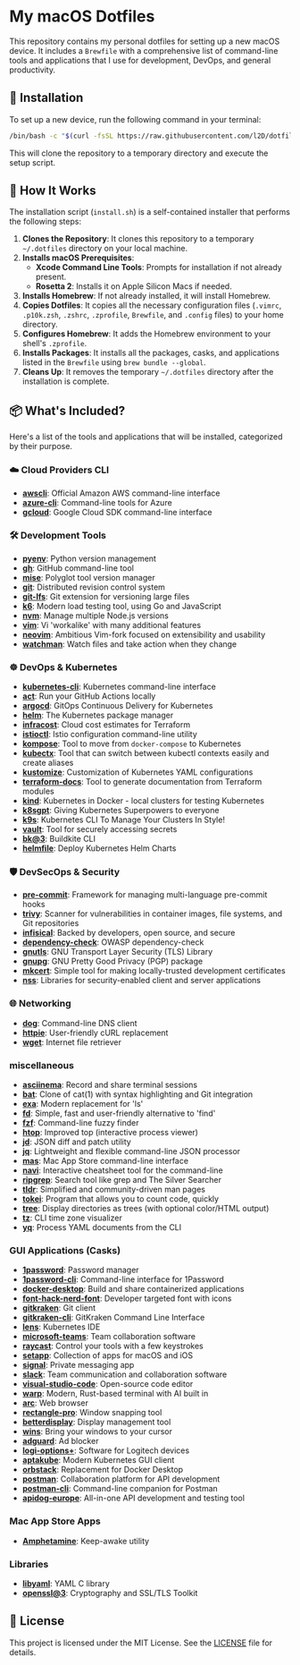 # My macOS Dotfiles

This repository contains my personal dotfiles for setting up a new macOS device. It includes a `Brewfile` with a comprehensive list of command-line tools and applications that I use for development, DevOps, and general productivity.

## 🚀 Installation

To set up a new device, run the following command in your terminal:

```bash
/bin/bash -c "$(curl -fsSL https://raw.githubusercontent.com/l2D/dotfiles_public/main/install.sh)"
```

This will clone the repository to a temporary directory and execute the setup script.

## 🧐 How It Works

The installation script (`install.sh`) is a self-contained installer that performs the following steps:

1. **Clones the Repository**: It clones this repository to a temporary `~/.dotfiles` directory on your local machine.
2. **Installs macOS Prerequisites**:
   * **Xcode Command Line Tools**: Prompts for installation if not already present.
   * **Rosetta 2**: Installs it on Apple Silicon Macs if needed.
3. **Installs Homebrew**: If not already installed, it will install Homebrew.
4. **Copies Dotfiles**: It copies all the necessary configuration files (`.vimrc`, `.p10k.zsh`, `.zshrc`, `.zprofile`, `Brewfile`, and `.config` files) to your home directory.
5. **Configures Homebrew**: It adds the Homebrew environment to your shell's `.zprofile`.
6. **Installs Packages**: It installs all the packages, casks, and applications listed in the `Brewfile` using `brew bundle --global`.
7. **Cleans Up**: It removes the temporary `~/.dotfiles` directory after the installation is complete.

## 📦 What's Included?

Here's a list of the tools and applications that will be installed, categorized by their purpose.

### ☁️ Cloud Providers CLI

* **[awscli](https://aws.amazon.com/cli/)**: Official Amazon AWS command-line interface
* **[azure-cli](https://docs.microsoft.com/en-us/cli/azure/)**: Command-line tools for Azure
* **[gcloud](https://cloud.google.com/sdk/gcloud)**: Google Cloud SDK command-line interface

### 🛠️ Development Tools

* **[pyenv](https://github.com/pyenv/pyenv)**: Python version management
* **[gh](https://cli.github.com/)**: GitHub command-line tool
* **[mise](https://mise.jdx.dev/)**: Polyglot tool version manager
* **[git](https://git-scm.com/)**: Distributed revision control system
* **[git-lfs](https://git-lfs.github.io/)**: Git extension for versioning large files
* **[k6](https://k6.io/)**: Modern load testing tool, using Go and JavaScript
* **[nvm](https://github.com/nvm-sh/nvm)**: Manage multiple Node.js versions
* **[vim](https://www.vim.org/)**: Vi 'workalike' with many additional features
* **[neovim](https://neovim.io/)**: Ambitious Vim-fork focused on extensibility and usability
* **[watchman](https://facebook.github.io/watchman/)**: Watch files and take action when they change

### ☸️ DevOps & Kubernetes

* **[kubernetes-cli](https://kubernetes.io/docs/reference/kubectl/)**: Kubernetes command-line interface
* **[act](https://github.com/nektos/act)**: Run your GitHub Actions locally
* **[argocd](https://argo-cd.readthedocs.io/)**: GitOps Continuous Delivery for Kubernetes
* **[helm](https://helm.sh/)**: The Kubernetes package manager
* **[infracost](https://www.infracost.io/)**: Cloud cost estimates for Terraform
* **[istioctl](https://istio.io/latest/docs/reference/commands/istioctl/)**: Istio configuration command-line utility
* **[kompose](https://kompose.io/)**: Tool to move from `docker-compose` to Kubernetes
* **[kubectx](https://github.com/ahmetb/kubectx)**: Tool that can switch between kubectl contexts easily and create aliases
* **[kustomize](https://kustomize.io/)**: Customization of Kubernetes YAML configurations
* **[terraform-docs](https://terraform-docs.io/)**: Tool to generate documentation from Terraform modules
* **[kind](https://kind.sigs.k8s.io/)**: Kubernetes in Docker - local clusters for testing Kubernetes
* **[k8sgpt](https://k8sgpt.ai/)**: Giving Kubernetes Superpowers to everyone
* **[k9s](https://k9scli.io/)**: Kubernetes CLI To Manage Your Clusters In Style!
* **[vault](https://www.vaultproject.io/)**: Tool for securely accessing secrets
* **[bk@3](https://buildkite.com/docs/platform/cli/installation)**: Buildkite CLI
* **[helmfile](https://helmfile.readthedocs.io/)**: Deploy Kubernetes Helm Charts

### 🛡️ DevSecOps & Security

* **[pre-commit](https://pre-commit.com/)**: Framework for managing multi-language pre-commit hooks
* **[trivy](https://trivy.dev/)**: Scanner for vulnerabilities in container images, file systems, and Git repositories
* **[infisical](https://infisical.com/)**: Backed by developers, open source, and secure
* **[dependency-check](https://owasp.org/www-project-dependency-check/)**: OWASP dependency-check
* **[gnutls](https://www.gnutls.org/)**: GNU Transport Layer Security (TLS) Library
* **[gnupg](https://gnupg.org/)**: GNU Pretty Good Privacy (PGP) package
* **[mkcert](https://github.com/FiloSottile/mkcert)**: Simple tool for making locally-trusted development certificates
* **[nss](https://developer.mozilla.org/en-US/docs/Mozilla/Projects/NSS)**: Libraries for security-enabled client and server applications

### 🌐 Networking

* **[dog](https://github.com/ogham/dog)**: Command-line DNS client
* **[httpie](https://httpie.io/)**: User-friendly cURL replacement
* **[wget](https://www.gnu.org/software/wget/)**: Internet file retriever

### miscellaneous

* **[asciinema](https://asciinema.org/)**: Record and share terminal sessions
* **[bat](https://github.com/sharkdp/bat)**: Clone of cat(1) with syntax highlighting and Git integration
* **[exa](https://the.exa.website/)**: Modern replacement for 'ls'
* **[fd](https://github.com/sharkdp/fd)**: Simple, fast and user-friendly alternative to 'find'
* **[fzf](https://github.com/junegunn/fzf)**: Command-line fuzzy finder
* **[htop](https://htop.dev/)**: Improved top (interactive process viewer)
* **[jd](https://github.com/josephburnett/jd)**: JSON diff and patch utility
* **[jq](https://jqlang.github.io/jq/)**: Lightweight and flexible command-line JSON processor
* **[mas](https://github.com/mas-cli/mas)**: Mac App Store command-line interface
* **[navi](https://github.com/denisidoro/navi)**: Interactive cheatsheet tool for the command-line
* **[ripgrep](https://github.com/BurntSushi/ripgrep)**: Search tool like grep and The Silver Searcher
* **[tldr](https://tldr.sh/)**: Simplified and community-driven man pages
* **[tokei](https://github.com/XAMPPRocky/tokei)**: Program that allows you to count code, quickly
* **[tree](https://oldmanprogrammer.net/source.php?dir=projects/tree)**: Display directories as trees (with optional color/HTML output)
* **[tz](https://github.com/oz/tz)**: CLI time zone visualizer
* **[yq](https://github.com/mikefarah/yq)**: Process YAML documents from the CLI

### GUI Applications (Casks)

* **[1password](https://1password.com/)**: Password manager
* **[1password-cli](https://developer.1password.com/docs/cli/)**: Command-line interface for 1Password
* **[docker-desktop](https://www.docker.com/products/docker-desktop/)**: Build and share containerized applications
* **[font-hack-nerd-font](https://www.nerdfonts.com/)**: Developer targeted font with icons
* **[gitkraken](https://www.gitkraken.com/)**: Git client
* **[gitkraken-cli](https://help.gitkraken.com/cli/cli-home/)**: GitKraken Command Line Interface
* **[lens](https://k8slens.dev/)**: Kubernetes IDE
* **[microsoft-teams](https://www.microsoft.com/en-us/microsoft-teams)**: Team collaboration software
* **[raycast](https://www.raycast.com/)**: Control your tools with a few keystrokes
* **[setapp](https://setapp.com/)**: Collection of apps for macOS and iOS
* **[signal](https://signal.org/)**: Private messaging app
* **[slack](https://slack.com/)**: Team communication and collaboration software
* **[visual-studio-code](https://code.visualstudio.com/)**: Open-source code editor
* **[warp](https://www.warp.dev/)**: Modern, Rust-based terminal with AI built in
* **[arc](https://arc.net/)**: Web browser
* **[rectangle-pro](https://rectangleapp.com/pro)**: Window snapping tool
* **[betterdisplay](https://github.com/waydabber/BetterDisplay)**: Display management tool
* **[wins](https://wins.cool/)**: Bring your windows to your cursor
* **[adguard](https://adguard.com/)**: Ad blocker
* **[logi-options+](https://www.logitech.com/en-us/software/logi-options-plus.html)**: Software for Logitech devices
* **[aptakube](https://aptakube.com/)**: Modern Kubernetes GUI client
* **[orbstack](https://orbstack.dev/)**: Replacement for Docker Desktop
* **[postman](https://www.postman.com/)**: Collaboration platform for API development
* **[postman-cli](https://learning.postman.com/docs/postman-cli/postman-cli-overview/)**: Command-line companion for Postman
* **[apidog-europe](https://apidog.com/)**: All-in-one API development and testing tool

### Mac App Store Apps

* **[Amphetamine](https://apps.apple.com/us/app/amphetamine/id937984704)**: Keep-awake utility

### Libraries

* **[libyaml](https://pyyaml.org/wiki/LibYAML)**: YAML C library
* **[openssl@3](https://www.openssl.org/)**: Cryptography and SSL/TLS Toolkit

## 📜 License

This project is licensed under the MIT License. See the [LICENSE](LICENSE) file for details.
